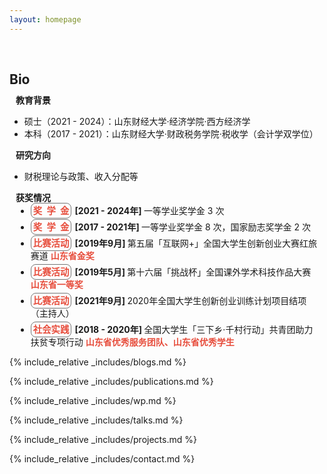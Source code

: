 ```yaml
---
layout: homepage
---
```



<h1 id="about-me"></h1>

<h2 style="margin: 60px 0px 10px;">Bio</h2>

<h4 style="margin:0 10px 0;">教育背景</h4>

- 硕士（2021 - 2024）：山东财经大学·经济学院·西方经济学
- 本科（2017 - 2021）：山东财经大学·财政税务学院·税收学（会计学双学位）

<h4 style="margin:0 10px 0;">研究方向</h4>

- 财税理论与政策、收入分配等

<h4 style="margin:0 10px 0;">获奖情况</h4>

<ul style="margin:0 10px 0px;">
  <li style="margin:0 0 5px;"><strong style="color:#e74d3c; border:0.6px solid #757575; padding: 3px;font-size: 0.9rem; border-radius:8px; margin-right: 5px">奖&ensp;学&ensp;金</strong><strong>[2021 - 2024年] </strong> 一等学业奖学金 3 次 </li>  
  <li style="margin:0 0 5px;"><strong style="color:#e74d3c; border:0.6px solid #757575; padding: 3px;font-size: 0.9rem; border-radius:8px; margin-right: 5px">奖&ensp;学&ensp;金</strong><strong>[2017 - 2021年] </strong> 一等学业奖学金 8 次，国家励志奖学金 2 次 </li>  
  <li style="margin:0 0 5px;"><strong style="color:#e74d3c; border:0.6px solid #757575; padding: 3px;font-size: 0.9rem; border-radius:8px; margin-right: 5px">比赛活动</strong><strong>[2019年9月] </strong> 第五届「互联网+」全国大学生创新创业大赛红旅赛道 <strong style="color:#e74d3c">山东省金奖</strong></li>
  <li style="margin:0 0 5px;"><strong style="color:#e74d3c; border:0.6px solid #757575; padding: 3px;font-size: 0.9rem; border-radius:8px; margin-right: 5px">比赛活动</strong><strong>[2019年5月] </strong> 第十六届「挑战杯」全国课外学术科技作品大赛 <strong style="color:#e74d3c">山东省一等奖</strong></li>
  <li style="margin:0 0 5px;"><strong style="color:#e74d3c; border:0.6px solid #757575; padding: 3px;font-size: 0.9rem; border-radius:8px;margin-right: 5px">比赛活动</strong><strong>[2021年9月] </strong> 2020年全国大学生创新创业训练计划项目结项（主持人）</li>
  <li style="margin:0 0 5px;"><strong style="color:#e74d3c; border:0.6px solid #757575; padding: 3px;font-size: 0.9rem; border-radius:8px;margin-right: 5px">社会实践</strong><strong>[2018 - 2020年] </strong> 全国大学生「三下乡·千村行动」共青团助力扶贫专项行动 <strong style="color:#e74d3c">山东省优秀服务团队、山东省优秀学生</strong></li>
</ul>



{% include_relative _includes/blogs.md %}

{% include_relative _includes/publications.md %}

{% include_relative _includes/wp.md %}

{% include_relative _includes/talks.md %}

{% include_relative _includes/projects.md %}

{% include_relative _includes/contact.md %}